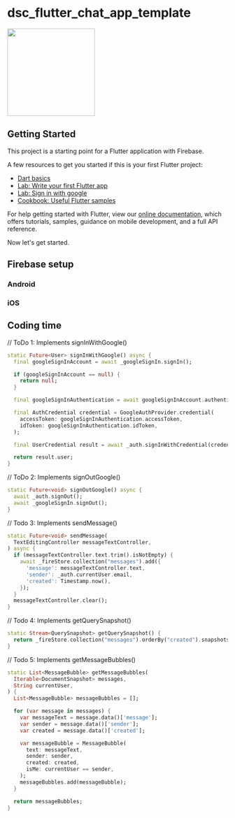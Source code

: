 # dsc_flutter_chat_app_template

<img src="https://i.pinimg.com/originals/64/3f/ae/643fae31d95b359db54cf936191cb01b.png" width="200">

## Getting Started

This project is a starting point for a Flutter application with Firebase.

A few resources to get you started if this is your first Flutter project:

- [Dart basics](https://dart.dev/guides/language/language-tour)
- [Lab: Write your first Flutter app](https://flutter.dev/docs/get-started/codelab)
- [Lab: Sign in with google](https://blog.codemagic.io/firebase-authentication-google-sign-in-using-flutter/)
- [Cookbook: Useful Flutter samples](https://flutter.dev/docs/cookbook)

For help getting started with Flutter, view our
[online documentation](https://flutter.dev/docs), which offers tutorials,
samples, guidance on mobile development, and a full API reference.

Now let's get started.

## Firebase setup

### Android

### iOS

## Coding time

// ToDo 1: Implements signInWithGoogle()

```dart
static Future<User> signInWithGoogle() async {
  final googleSignInAccount = await _googleSignIn.signIn();

  if (googleSignInAccount == null) {
    return null;
  }

  final googleSignInAuthentication = await googleSignInAccount.authentication;

  final AuthCredential credential = GoogleAuthProvider.credential(
    accessToken: googleSignInAuthentication.accessToken,
    idToken: googleSignInAuthentication.idToken,
  );

  final UserCredential result = await _auth.signInWithCredential(credential);

  return result.user;
}
```

// ToDo 2: Implements signOutGoogle()

```dart
static Future<void> signOutGoogle() async {
  await _auth.signOut();
  await _googleSignIn.signOut();
}
```

// Todo 3: Implements sendMessage()

```dart
static Future<void> sendMessage(
  TextEditingController messageTextController,
) async {
  if (messageTextController.text.trim().isNotEmpty) {
    await _fireStore.collection("messages").add({
      'message': messageTextController.text,
      'sender': _auth.currentUser.email,
      'created': Timestamp.now(),
    });
  }
  messageTextController.clear();
}
```

// Todo 4: Implements getQuerySnapshot()

```dart
static Stream<QuerySnapshot> getQuerySnapshot() {
  return _fireStore.collection("messages").orderBy("created").snapshots();
}
```

// Todo 5: Implements getMessageBubbles()

```dart
static List<MessageBubble> getMessageBubbles(
  Iterable<DocumentSnapshot> messages,
  String currentUser,
) {
  List<MessageBubble> messageBubbles = [];

  for (var message in messages) {
    var messageText = message.data()['message'];
    var sender = message.data()['sender'];
    var created = message.data()['created'];

    var messageBubble = MessageBubble(
      text: messageText,
      sender: sender,
      created: created,
      isMe: currentUser == sender,
    );
    messageBubbles.add(messageBubble);
  }

  return messageBubbles;
}
```
